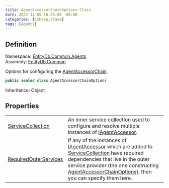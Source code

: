 ```yaml
---
title: AgentAccessorChainOptions Class
date: 2022-12-05 18:26:04 -08:00
categories: [csharp,class]
tags: [Agents]
---
```


## Definition
Namespace: <a href='/posts/csharp.namespace.entitydb.common.agents/'>EntityDb.Common.Agents</a><br />
Assembly: <a href='/posts/csharp.assembly.entitydb.common/'>EntityDb.Common</a><br />

Options for configuring the <a href='/posts/csharp.class.entitydb.common.agents.agentaccessorchain/'>AgentAccessorChain</a>.

```cs
public sealed class AgentAccessorChainOptions
```
Inheritance: Object
## Properties
<table><tr><td><!--/posts/csharp.notimplemented.entitydb.common.agents.agentaccessorchainoptions.servicecollection/--><a href='#'>ServiceCollection</a></td><td>
An inner service collection used to configure and resolve multiple instances of <a href='/posts/csharp.interface.entitydb.abstractions.agents.iagentaccessor/'>IAgentAccessor</a>.
</td></tr><tr><td><!--/posts/csharp.notimplemented.entitydb.common.agents.agentaccessorchainoptions.requiredouterservices/--><a href='#'>RequiredOuterServices</a></td><td>
If any of the instances of <a href='/posts/csharp.interface.entitydb.abstractions.agents.iagentaccessor/'>IAgentAccessor</a> which are added to <!--/posts/csharp.notimplemented.entitydb.common.agents.agentaccessorchainoptions.servicecollection/--><a href='#'>ServiceCollection</a>
have required dependencies that live in the outer service provider (the one constructing
<a href='/posts/csharp.class.entitydb.common.agents.agentaccessorchainoptions/'>AgentAccessorChainOptions</a>),
then you can specify them here.
</td></tr></table>

